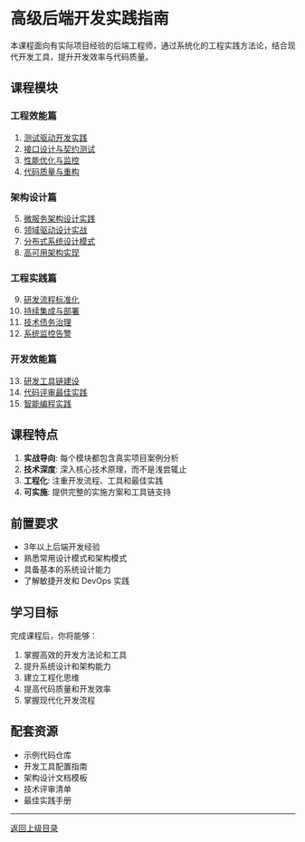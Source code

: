 # 高级后端开发实践指南

本课程面向有实际项目经验的后端工程师，通过系统化的工程实践方法论，结合现代开发工具，提升开发效率与代码质量。

## 课程模块

### 工程效能篇
1. [测试驱动开发实践](./01-测试驱动开发实践.md)
2. [接口设计与契约测试](./02-接口设计与契约测试.md)
3. [性能优化与监控](./03-性能优化与监控.md)
4. [代码质量与重构](./04-代码质量与重构.md)

### 架构设计篇
5. [微服务架构设计实践](./05-微服务架构设计实践.md)
6. [领域驱动设计实战](./06-领域驱动设计实战.md)
7. [分布式系统设计模式](./07-分布式系统设计模式.md)
8. [高可用架构实现](./08-高可用架构实现.md)

### 工程实践篇
9. [研发流程标准化](./09-研发流程标准化.md)
10. [持续集成与部署](./10-持续集成与部署.md)
11. [技术债务治理](./11-技术债务治理.md)
12. [系统监控告警](./12-系统监控告警.md)

### 开发效能篇
13. [研发工具链建设](./13-研发工具链建设.md)
14. [代码评审最佳实践](./14-代码评审最佳实践.md)
15. [智能编程实践](./15-智能编程实践.md)

## 课程特点

1. **实战导向**: 每个模块都包含真实项目案例分析
2. **技术深度**: 深入核心技术原理，而不是浅尝辄止
3. **工程化**: 注重开发流程、工具和最佳实践
4. **可实施**: 提供完整的实施方案和工具链支持

## 前置要求

- 3年以上后端开发经验
- 熟悉常用设计模式和架构模式
- 具备基本的系统设计能力
- 了解敏捷开发和 DevOps 实践

## 学习目标

完成课程后，你将能够：

1. 掌握高效的开发方法论和工具
2. 提升系统设计和架构能力
3. 建立工程化思维
4. 提高代码质量和开发效率
5. 掌握现代化开发流程

## 配套资源

- 示例代码仓库
- 开发工具配置指南
- 架构设计文档模板
- 技术评审清单
- 最佳实践手册

---
[返回上级目录](../README.md)
